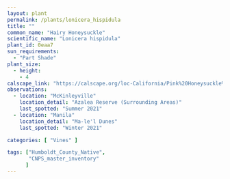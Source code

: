 ```yaml
---
layout: plant                                                              
permalink: /plants/lonicera_hispidula
title: ""
common_name: "Hairy Honeysuckle"
scientific_name: "Lonicera hispidula"
plant_id: 0eaa7
sun_requirements:
  - "Part Shade"
plant_size:
  - height: 
    - 4
calscape_link: "https://calscape.org/loc-California/Pink%20Honeysuckle%20(Lonicera%20hispidula)"
observations: 
  - location: "McKinleyville"
    location_detail: "Azalea Reserve (Surrounding Areas)"
    last_spotted: "Summer 2021"
  - location: "Manila"
    location_detail: "Ma-le'l Dunes"
    last_spotted: "Winter 2021"

categories: [ "Vines" ]

tags: ["Humboldt_County_Native",
       "CNPS_master_inventory"
      ]
---
```


